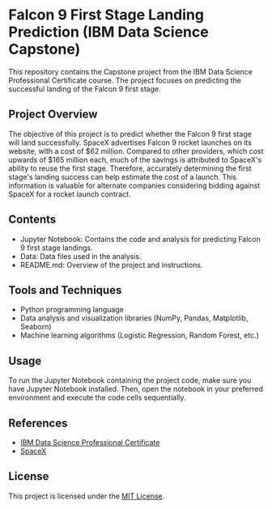 # Falcon 9 First Stage Landing Prediction (IBM Data Science Capstone)

This repository contains the Capstone project from the IBM Data Science Professional Certificate course. The project focuses on predicting the successful landing of the Falcon 9 first stage.

## Project Overview

The objective of this project is to predict whether the Falcon 9 first stage will land successfully. SpaceX advertises Falcon 9 rocket launches on its website, with a cost of $62 million. Compared to other providers, which cost upwards of $165 million each, much of the savings is attributed to SpaceX's ability to reuse the first stage. Therefore, accurately determining the first stage's landing success can help estimate the cost of a launch. This information is valuable for alternate companies considering bidding against SpaceX for a rocket launch contract.

## Contents

- Jupyter Notebook: Contains the code and analysis for predicting Falcon 9 first stage landings.
- Data: Data files used in the analysis.
- README.md: Overview of the project and instructions.

## Tools and Techniques

- Python programming language
- Data analysis and visualization libraries (NumPy, Pandas, Matplotlib, Seaborn)
- Machine learning algorithms (Logistic Regression, Random Forest, etc.)

## Usage

To run the Jupyter Notebook containing the project code, make sure you have Jupyter Notebook installed. Then, open the notebook in your preferred environment and execute the code cells sequentially.

## References

- [IBM Data Science Professional Certificate](https://www.ibm.com/training/professional-certifications/data-science/)
- [SpaceX](https://www.spacex.com/)

## License

This project is licensed under the [MIT License](LICENSE).

